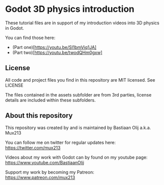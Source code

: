 Godot 3D physics introduction
=============================
These tutorial files are in support of my introduction videos into 3D physics in Godot.

You can find those here:
- (Part one)[https://youtu.be/SI1bmViq1JA]
- (Part two)[https://youtu.be/twodQHm0gxw]

License
-------
All code and project files you find in this repository are MIT licensed. See LICENSE

The files contained in the assets subfolder are from 3rd parties, license details are included within these subfolders.

About this repository
---------------------
This repository was created by and is maintained by Bastiaan Olij a.k.a. Mux213

You can follow me on twitter for regular updates here:
https://twitter.com/mux213

Videos about my work with Godot can by found on my youtube page:
https://www.youtube.com/BastiaanOlij

Support my work by becoming my Patreon:
https://www.patreon.com/mux213

